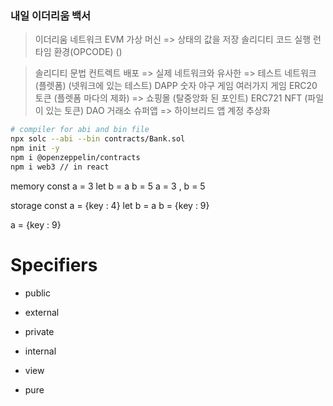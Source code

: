 ### 내일 이더리움 백서
> 이더리움 네트워크
> EVM 가상 머신 => 상태의 값을 저장 솔리디티 코드 실행 런타임 환경(OPCODE) ()


> 솔리디티 문법
> 컨트렉트 배포 => 실제 네트워크와 유사한 => 테스트 네트워크(플렛폼) (넷워크에 있는 테스트)
> DAPP
> 숫자 야구 게임
> 여러가지 게임
> ERC20 토큰 (플렛폼 마다의 제화) => 쇼핑몰 (탈중앙화 된 포인트) 
> ERC721 NFT (파일이 있는 토큰) 
> DAO
> 거래소
> 슈퍼앱 => 하이브리드 앱
> 계정 추상화      

```sh
# compiler for abi and bin file
npx solc --abi --bin contracts/Bank.sol
npm init -y
npm i @openzeppelin/contracts
npm i web3 // in react
```

memory 
const a = 3
let b = a
b = 5
a = 3 , b = 5

storage
const a = {key : 4}
let b = a
b = {key : 9}

a = {key : 9}





# Specifiers

- public 
- external
- private 
- internal


- view
- pure